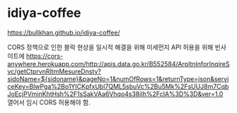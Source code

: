 # idiya-coffee

https://bullkhan.github.io/idiya-coffee/

CORS 정책으로 인한 블락 현상을 일시적 해결을 위해
미세먼지 API 허용을 위해 빈사이트에
https://cors-anywhere.herokuapp.com/http://apis.data.go.kr/B552584/ArpltnInforInqireSvc/getCtprvnRltmMesureDnsty?sidoName=${sidoname}&pageNo=1&numOfRows=1&returnType=json&serviceKey=BlwPga%2Bo1YICKpfxUbl7QML5sbuVc%2Bu5Mk%2FsUUJ8m7CqbJoEcjPVminKhtHsh%2F1sSakVAa6Vhqo4s38iIh%2FcIA%3D%3D&ver=1.0
열어서 임시 CORS 허용해야 함.
